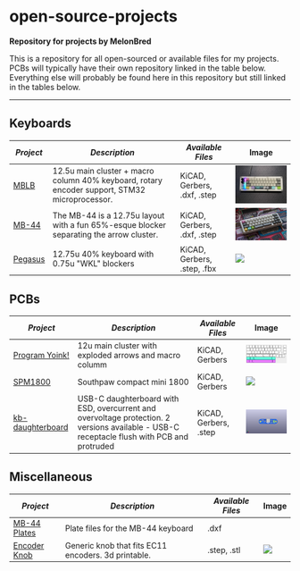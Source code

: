 # open-source-projects

**Repository for projects by MelonBred**

This is a repository for all open-sourced or available files for my projects. PCBs will typically have their own repository linked in the table below. Everything else will probably be found here in this repository but still linked in the tables below.

---

## Keyboards

| _Project_                                                                                | _Description_                                                                                 | _Available Files_           | Image                                                                   |
| ---------------------------------------------------------------------------------------- | --------------------------------------------------------------------------------------------- | --------------------------- | ----------------------------------------------------------------------- |
| [MBLB](https://github.com/melonbred/open-source-projects/tree/main/keyboards/mblb)       | 12.5u main cluster + macro column 40% keyboard, rotary encoder support, STM32 microprocessor. | KiCAD, Gerbers, .dxf, .step | <img src="./keyboards/mblb/images/mblb_assembled.jpg" width="300px" />  |
| [MB-44](https://github.com/melonbred/open-source-projects/tree/main/keyboards/mb44)      | The MB-44 is a 12.75u layout with a fun 65%-esque blocker separating the arrow cluster.       | KiCAD, Gerbers, .dxf, .step | <img src="./keyboards/mb44/images/mb44_kokaloo.jpg" width="300px" />    |
| [Pegasus](https://github.com/melonbred/open-source-projects/tree/main/keyboards/pegasus) | 12.75u 40% keyboard with 0.75u "WKL" blockers                                                 | KiCAD, Gerbers, .step, .fbx | <img src="./keyboards/pegasus/images/pegasus_top.png?" width="300px" /> |

## PCBs

| _Project_                                                         | _Description_                                                                                                                              | _Available Files_     | Image                                                                                                        |
| ----------------------------------------------------------------- | ------------------------------------------------------------------------------------------------------------------------------------------ | --------------------- | ------------------------------------------------------------------------------------------------------------ |
| [Program Yoink!](https://github.com/melonbred/program-yoink)      | 12u main cluster with exploded arrows and macro columm                                                                                     | KiCAD, Gerbers        | <img src="https://raw.githubusercontent.com/melonbred/program-yoink/main/.images/kle.png" width="300px" />   |
| [SPM1800](https://github.com/melonbred/SPM1800)                   | Southpaw compact mini 1800                                                                                                                 | KiCAD, Gerbers        | <img src="https://raw.githubusercontent.com/melonbred/SPM1800/master/.github/layout.png" width="300px" />    |
| [kb-daughterboard](https://github.com/melonbred/kb-daughterboard) | USB-C daughterboard with ESD, overcurrent and overvoltage protection. 2 versions available - USB-C receptacle flush with PCB and protruded | KiCAD, Gerbers, .step | <img src="https://github.com/melonbred/kb-daughterboard/raw/main/images/kb-db.png?raw=true" width="300px" /> |

## Miscellaneous

| _Project_                                                                                                  | _Description_                                       | _Available Files_ | Image                                                                                                                         |
| ---------------------------------------------------------------------------------------------------------- | --------------------------------------------------- | ----------------- | ----------------------------------------------------------------------------------------------------------------------------- |
| [MB-44 Plates](https://github.com/melonbred/open-source-projects/tree/main/miscellaneous/mb44-plate-files) | Plate files for the MB-44 keyboard                  | .dxf              |
| [Encoder Knob](https://github.com/melonbred/open-source-projects/tree/main/miscellaneous/encoder-knobs)    | Generic knob that fits EC11 encoders. 3d printable. | .step, .stl       | <img src="https://raw.githubusercontent.com/melonbred/open-source-projects/main/.file-data/encoder-knob.png" width="300px" /> |
